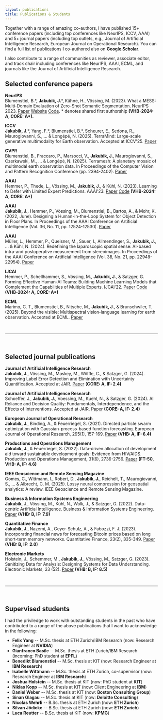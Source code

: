 ```yaml
---
layout: publications
title: Publications & Students
---
```


Together with a range of amazing co-authors, I have published 15+ conference papers (including top conferences like NeurIPS, ICCV, AAAI) and 5+ journal papers (including top outlets, e.g., Journal of Artificial Intelligence Research, European Journal on Operational Research). You can find a full list of publications I co-authored also on **[Google Scholar](https://scholar.google.com/citations?user=Bz3X5pQAAAAJ&hl=de&oi=ao)**.

I also contribute to a range of communities as reviewer, associate editor, and track chair including conferences like NeurIPS, AAAI, ECML, and journals like the Journal of Artificial Intelligence Research.

## Selected conference papers 

**NeurIPS**
<br>
Blumenstiel, B.\*, **Jakubik, J.**\*,  Kühne, H., Vössing, M. (2023). What a MESS: Multi-Domain Evaluation of Zero-Shot Semantic Segmentation. NeurIPS 2023. [Paper](http://arxiv.org/abs/2306.15521) [Website](https://blumenstiel.github.io/mess-benchmark/) [Code](https://github.com/blumenstiel/MESS). * denotes shared first authorship **(VHB-2024: A, CORE: A\*).**

**ICCV**
<br>
**Jakubik, J.**\*, Yang, F.\*, Blumenstiel, B.\*, Scheurer, E., Sedona, R., Maurogiovanni, S., ... & Longépé, N. (2025). TerraMind: Large-scale generative multimodality for Earth observation. Accepted at ICCV'25.  [Paper](https://arxiv.org/pdf/2504.11171)

**CVPR**
<br>
Blumenstiel, B., Fraccaro, P., Marsocci, V., **Jakubik, J.**, Maurogiovanni, S., Czerkawski, M., ... & Longépé, N. (2025). Terramesh: A planetary mosaic of multimodal earth observation data. In Proceedings of the Computer Vision and Pattern Recognition Conference (pp. 2394-2402). [Paper](https://openaccess.thecvf.com/content/CVPR2025W/EarthVision/papers/Blumenstiel_TerraMesh_A_Planetary_Mosaic_of_Multimodal_Earth_Observation_Data_CVPRW_2025_paper.pdf)

**AAAI**
<br>
Hemmer, P., Thede, L., Vössing, M., **Jakubik, J.**, & Kühl, N. (2023). Learning to Defer with Limited Expert Predictions. AAAI'23. [Paper](https://arxiv.org/pdf/2304.07306) [Code](https://github.com/ptrckhmmr/learning-to-defer-with-limited-expert-predictions) **(VHB-2024: A, CORE: A\*)**

**AAAI**
<br>
**Jakubik, J.**, Hemmer, P., Vössing, M., Blumenstiel, B., Bartos, A., & Mohr, K. (2022, June). Designing a Human-in-the-Loop System for Object Detection in Floor Plans. In Proceedings of the AAAI Conference on Artificial Intelligence (Vol. 36, No. 11, pp. 12524-12530). [Paper](https://ojs.aaai.org/index.php/AAAI/article/view/21522/21271)

**AAAI**
<br>
Müller, L., Hemmer, P., Queisner, M., Sauer, I., Allmendinger, S., **Jakubik, J.**, ... & Kühl, N. (2024). Redefining the laparoscopic spatial sense: AI-based intra-and postoperative measurement from stereoimages. In Proceedings of the AAAI Conference on Artificial Intelligence (Vol. 38, No. 21, pp. 22948-22954). [Paper](https://ojs.aaai.org/index.php/AAAI/article/view/30334)

**IJCAI**
<br>
Hemmer, P., Schellhammer, S., Vössing, M., **Jakubik, J.**, & Satzger, G. Forming Effective Human-AI Teams: Building Machine Learning Models that Complement the Capabilities of Multiple Experts. IJCAI'22. [Paper](https://arxiv.org/pdf/2206.07948) [Code](https://github.com/ptrckhmmr/human-ai-teams) **(VHB-2024: A, CORE: A\*)**

**ECML**
<br>
Marimo, C. T., Blumenstiel, B., Nitsche, M., **Jakubik, J.**, & Brunschwiler, T. (2025). Beyond the visible: Multispectral vision-language learning for earth observation. Accepted at ECML. [Paper](https://arxiv.org/pdf/2503.15969?)


<br>
<hr style="border:.5px solid lightgray"> <br>

## Selected journal publications 

**Journal of Artificial Intelligence Research**
<br>
**Jakubik, J.**, Vössing, M., Maskey, M., Wölfle, C., & Satzger, G. (2024). Improving Label Error Detection and Elimination with Uncertainty Quantification. Accepted at JAIR. [Paper](https://arxiv.org/pdf/2405.09602) **(CORE: A, IF: 2.4)**

**Journal of Artificial Intelligence Research**
<br>
Schoeffer, J., **Jakubik, J.**, Voessing, M., Kuehl, N., & Satzger, G. (2024). AI Reliance and Decision Quality: Fundamentals, Interdependence, and the Effects of Interventions. Accepted at JAIR. [Paper](https://arxiv.org/pdf/2304.08804) **(CORE: A, IF: 2.4)**

**European Journal of Operational Research**
<br>
**Jakubik, J.**, Binding, A., & Feuerriegel, S. (2021). Directed particle swarm optimization with Gaussian-process-based function forecasting. European Journal of Operational Research, 295(1), 157-169. [Paper](https://www.sciencedirect.com/science/article/pii/S0377221721001661) **(VHB: A, IF: 6.4)**

**Productions and Operations Management**
<br>
**Jakubik, J.**, & Feuerriegel, S. (2022). Data‐driven allocation of development aid toward sustainable development goals: Evidence from HIV/AIDS. Production and Operations Management, 31(6), 2739-2756. [Paper](https://onlinelibrary.wiley.com/doi/pdfdirect/10.1111/poms.13714) **(FT-50, VHB: A, IF: 4.6)**

**IEEE Geoscience and Remote Sensing Magazine**
<br>
Gomes, C., Wittmann, I., Robert, D., **Jakubik, J.**, Reichelt, T., Maurogiovanni, S., ... & Albrecht, C. M. (2025). Lossy neural compression for geospatial analytics: A review. IEEE Geoscience and Remote Sensing Magazine.

**Business & Information Systems Engineering**
<br>
**Jakubik**, J., Vössing, M., Kühl, N., Walk, J., & Satzger, G. (2022). Data-centric Artificial Intelligence. Business & Information Systems Engineering. [Paper](https://arxiv.org/pdf/2212.11854.pdf) **(VHB: B, IF: 7.9)**

**Quantitative Finance**
<br>
**Jakubik, J.**, Nazemi, A., Geyer-Schulz, A., & Fabozzi, F. J. (2023). Incorporating financial news for forecasting Bitcoin prices based on long short-term memory networks. Quantitative Finance, 23(2), 335-349. [Paper](https://www.tandfonline.com/doi/abs/10.1080/14697688.2022.2130085) **(VHB: B, IF: 2.0)**

**Electronic Markets**
<br>
Holstein, J., Schemmer, M., **Jakubik, J.**, Vössing, M., Satzger, G. (2023). Sanitizing Data for Analysis: Designing Systems for Data Understanding. Electronic Markets,  33 (52). [Paper]([https://www.tandfonline.com/doi/abs/10.1080/14697688.2022.2130085](https://link.springer.com/article/10.1007/s12525-023-00677-w?utm_source=rct_congratemailt&utm_medium=email&utm_campaign=oa_20231009&utm_content=10.1007/s12525-023-00677-w))  **(VHB: B, IF: 8.5)**


<br>
<hr style="border:.5px solid lightgray"> <br>

## Supervised students 

I had the priviledge to work with outstanding students in the past who have contributed to a range of the above publications that I want to acknowledge in the following:

- **Felix Yang** -- M.Sc. thesis at ETH Zurich/IBM Research (now: Research Engineer at **NVIDIA**)
- **Gianfranco Basile** -- M.Sc. thesis at ETH Zurich/IBM Research (incoming: PhD student at **EPFL**)
- **Benedikt Blumenstiel** -- M.Sc. thesis at KIT (now: Research Engineer at **IBM Research**)
- **Isabelle Wittmann** -- M.Sc. thesis at ETH Zurich, co-supervisor (now: Research Engineer at **IBM Research**)
- **Joshua Holstein** -- M.Sc. thesis at KIT (now: PhD student at **KIT**)
- **Niklas Kopp** -- M.Sc. thesis at KIT (now: Client Engineering at **IBM**)
- **Daniel Weber** -- M.Sc. thesis at KIT (now: **Boston Consulting Group**)
- **Sinan Glagau** -- M.Sc. thesis at KIT (now: **Deloitte Consulting**)
- **Nicolas Wehrli** -- B.Sc. thesis at ETH Zurich (now: **ETH Zurich**)
- **Silvan Jödicke** -- B.Sc. thesis at ETH Zurich (now: **ETH Zurich**)
- **Luca Reutter** -- B.Sc. thesis at KIT (now: **KPMG**)


